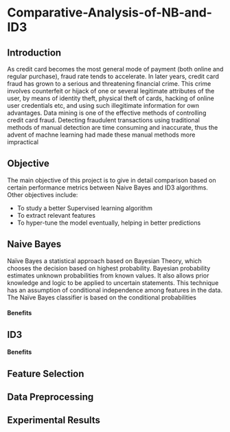 # Comparative-Analysis-of-NB-and-ID3

## Introduction
As credit card becomes the most general mode of payment (both online and regular purchase), fraud rate tends to accelerate. In later years, credit card fraud has grown to a serious and threatening financial crime. This crime involves counterfeit or hijack of one or several legitimate attributes of the user, by means of identity theft, physical theft of cards, hacking of online user credentials etc, and using such illegitimate information for own advantages. Data mining is one of the effective methods of controlling credit card fraud. Detecting fraudulent transactions using traditional methods of manual detection are time consuming and inaccurate, thus the advent of machne learning had made these manual methods more impractical

## Objective
The main objective of this project is to give in detail comparison based on certain performance metrics between Naive Bayes and ID3 algorithms.
Other objectives include:
- To study a better Supervised learning algorithm
- To extract relevant features
- To hyper-tune the model eventually, helping in better predictions

## Naive Bayes
Naïve Bayes a statistical approach based on Bayesian Theory, which chooses the decision based on highest probability. Bayesian probability estimates unknown probabilities from known values. It also allows prior knowledge and logic to be applied to uncertain statements. This technique has an assumption of conditional independence among features in the data. The Naïve Bayes classifier is based on the conditional probabilities

#### Benefits

## ID3
#### Benefits


## Feature Selection
## Data Preprocessing


## Experimental Results


